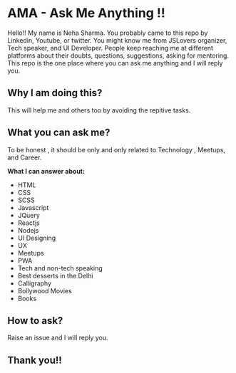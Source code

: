 # AMA - Ask Me Anything !!
 Hello!! My name is Neha Sharma. You probably came to this repo by Linkedin, Youtube, or twitter. You might know me from JSLovers organizer, Tech speaker, and UI Developer. People keep reaching me at different platforms about their doubts, questions, suggestions, asking for mentoring. This repo is the one place where you can ask me anything and I will reply you.
 
 ## Why I am doing this?
 This will help me and others too by avoiding the repitive tasks.
 
 ## What you can ask me?
 To be honest , it should be only and only related to Technology , Meetups, and Career.
 
 __What I can answer about:__
 - HTML
 - CSS
 - SCSS
 - Javascript
 - JQuery
 - Reactjs
 - Nodejs
 - UI Designing
 - UX 
 - Meetups
 - PWA
 - Tech and non-tech speaking
 - Best desserts in the Delhi
 - Calligraphy
 - Bollywood Movies
 - Books
 
 ## How to ask?
 Raise an issue and I will reply you.
 
 ## Thank you!!
